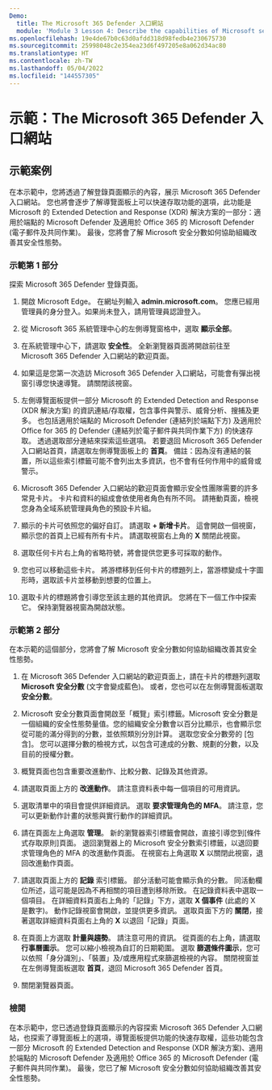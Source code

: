 ```yaml
---
Demo:
  title: The Microsoft 365 Defender 入口網站
  module: 'Module 3 Lesson 4: Describe the capabilities of Microsoft security solutions: Describe threat protection with Microsoft 365 Defender'
ms.openlocfilehash: 19e4de67b0c63d0afdd318d98fedb4e230675730
ms.sourcegitcommit: 25998048c2e354ea23d6f497205e8a062d34ac80
ms.translationtype: HT
ms.contentlocale: zh-TW
ms.lasthandoff: 05/04/2022
ms.locfileid: "144557305"
---
```

# <a name="demo-the-microsoft-365-defender-portal"></a>示範：The Microsoft 365 Defender 入口網站

## <a name="demo-scenario"></a>示範案例

在本示範中，您將透過了解登錄頁面顯示的內容，展示 Microsoft 365 Defender 入口網站。 您也將會逐步了解導覽面板上可以快速存取功能的選項，此功能是 Microsoft 的 Extended Detection and Response (XDR) 解決方案的一部分：適用於端點的 Microsoft Defender 及適用於 Office 365 的 Microsoft Defender (電子郵件及共同作業)。  最後，您將會了解 Microsoft 安全分數如何協助組織改善其安全性態勢。

### <a name="demo-part-1"></a>示範第 1 部分

探索 Microsoft 365 Defender 登錄頁面。

1. 開啟 Microsoft Edge。 在網址列輸入 **admin.microsoft.com**。  您應已經用管理員的身分登入。如果尚未登入，請用管理員認證登入。

1. 從 Microsoft 365 系統管理中心的左側導覽窗格中，選取 **顯示全部**。

1. 在系統管理中心下，請選取 **安全性**。  全新瀏覽器頁面將開啟前往至 Microsoft 365 Defender 入口網站的歡迎頁面。  

1. 如果這是您第一次造訪 Microsoft 365 Defender 入口網站，可能會有彈出視窗引導您快速導覽。  請關閉該視窗。

1. 左側導覽面板提供一部分 Microsoft 的 Extended Detection and Response (XDR 解決方案) 的資訊連結/存取權，包含事件與警示、威脅分析、搜捕及更多。  也包括適用於端點的 Microsoft Defender (連結列於端點下方) 及適用於 Office for 365 的 Defender (連結列於電子郵件與共同作業下方) 的快速存取。  透過選取部分連結來探索這些選項。  若要退回 Microsoft 365 Defender 入口網站首頁，請選取左側導覽面板上的 **首頁**。  備註：因為沒有連結的裝置，所以這些索引標籤可能不會列出太多資訊，也不會有任何作用中的威脅或警示。

1. Microsoft 365 Defender 入口網站的歡迎頁面會顯示安全性團隊需要的許多常見卡片。 卡片和資料的組成會依使用者角色有所不同。 請捲動頁面，檢視您身為全域系統管理員角色的預設卡片組。

1. 顯示的卡片可依照您的偏好自訂。  請選取 **+ 新增卡片**。 這會開啟一個視窗，顯示您的首頁上已經有所有卡片。  請選取視窗右上角的 **X** 關閉此視窗。

1. 選取任何卡片右上角的省略符號，將會提供您更多可採取的動作。  

1. 您也可以移動這些卡片。 將游標移到任何卡片的標題列上，當游標變成十字圖形時，選取該卡片並移動到想要的位置上。

1. 選取卡片的標題將會引導您至該主題的其他資訊。 您將在下一個工作中探索它。  保持瀏覽器視窗為開啟狀態。

### <a name="demo-part-2"></a>示範第 2 部分

在本示範的這個部分，您將會了解 Microsoft 安全分數如何協助組織改善其安全性態勢。

1. 在 Microsoft 365 Defender 入口網站的歡迎頁面上，請在卡片的標題列選取 **Microsoft 安全分數** (文字會變成藍色)。  或者，您也可以在左側導覽面板選取 **安全分數**。

1. Microsoft 安全分數頁面會開啟至「概覽」索引標籤。Microsoft 安全分數是一個組織的安全性態勢量值。您的組織安全分數會以百分比顯示，也會顯示您從可能的滿分得到的分數，並依照類別分別計算。 選取您安全分數旁的 [包含]。 您可以選擇分數的檢視方式，以包含可達成的分數、規劃的分數，以及目前的授權分數。

1. 概覽頁面也包含重要改進動作、比較分數、記錄及其他資源。

1. 請選取頁面上方的 **改進動作**。  請注意資料表中每一個項目的可用資訊。  

1. 選取清單中的項目會提供詳細資訊。  選取 **要求管理角色的 MFA**。  請注意，您可以更新動作計畫的狀態與實行動作的詳細資訊。

1. 請在頁面左上角選取 **管理**。  新的瀏覽器索引標籤會開啟，直接引導您到[條件式存取原則]頁面。  退回瀏覽器上的 Microsoft 安全分數索引標籤，以退回要求管理角色的 MFA 的改進動作頁面。 在視窗右上角選取 **X** 以關閉此視窗，退回改進動作頁面。

1. 請選取頁面上方的 **記錄** 索引標籤。  部分活動可能會顯示負的分數。  同活動欄位所述，這可能是因為不再相關的項目遭到移除所致。  在記錄資料表中選取一個項目。  在詳細資料頁面右上角的「記錄」下方，選取 **X 個事件** (此處的 X 是數字)。  動作記錄視窗會開啟，並提供更多資訊。  選取頁面下方的 **關閉**，接著選取詳細資料頁面右上角的 **X** 以退回「記錄」頁面。

1. 在頁面上方選取 **計量與趨勢**。  請注意可用的資訊。  從頁面的右上角，請選取 **行事曆圖示**。  您可以縮小檢視為自訂的日期範圍。  選取 **篩選條件圖示**，您可以依照「身分識別」、「裝置」及/或應用程式來篩選檢視的內容。  關閉視窗並在左側導覽面板選取 **首頁**，退回 Microsoft 365 Defender 首頁。

1. 關閉瀏覽器頁面。

### <a name="review"></a>檢閱

在本示範中，您已透過登錄頁面顯示的內容探索 Microsoft 365 Defender 入口網站，也探索了導覽面板上的選項，導覽面板提供功能的快速存取權，這些功能包含一部分 Microsoft 的 Extended Detection and Response (XDR 解決方案)、適用於端點的 Microsoft Defender 及適用於 Office 365 的 Microsoft Defender (電子郵件與共同作業)。  最後，您已了解 Microsoft 安全分數如何協助組織改善其安全性態勢。
